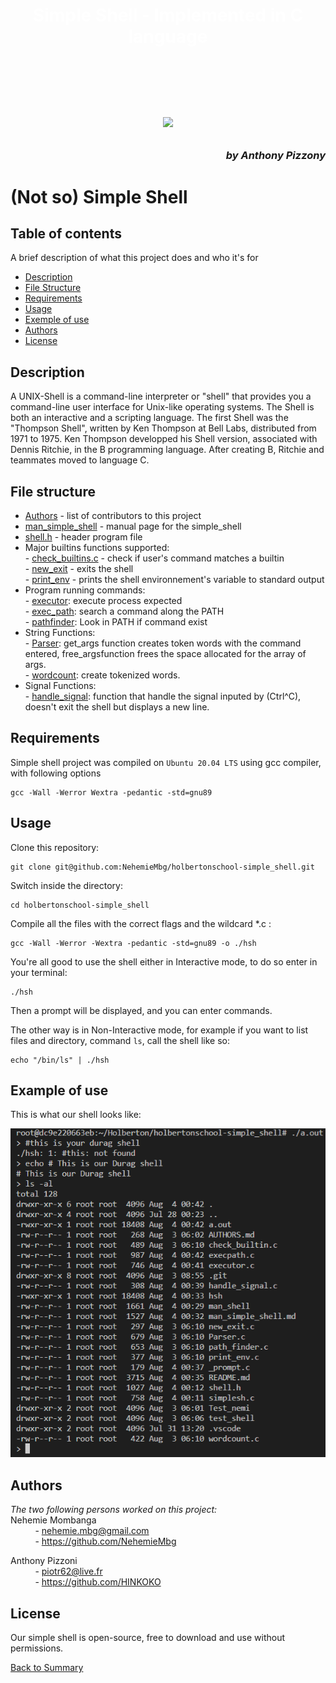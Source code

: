 <h1 align="center" style="color:#FFFFFF"><strong>Simple Shell - Implemented in C language </strong><h1>

<br>

<p align="center">
  <img src="https://bashlogo.com/img/symbol/jpg/full_colored_light.jpg" />
</p>

<h3 align="right"><em>by Anthony Pizzony</em><h3>

# (Not so) Simple Shell 

## Table of contents



A brief description of what this project does and who it's for

- [Description](#description) 
- [File Structure](#file-structure)
- [Requirements](#requirements)
- [Usage](#usage)
- [Exemple of use](#example-of-use)
- [Authors](#authors)
- [License](#license)

## Description 

A UNIX-Shell is a command-line interpreter or "shell" that provides you a command-line
user interface for Unix-like operating systems.
The Shell is both an interactive and a scripting language.
The first Shell was the "Thompson Shell", written by Ken Thompson at Bell Labs, distributed
from 1971 to 1975.
Ken Thompson developped his Shell version, associated with Dennis Ritchie, in the B programming
language.
After creating B, Ritchie and teammates moved to language C.

## File structure

- [Authors](https://github.com/NehemieMbg/holbertonschool-simple_shell/blob/main/AUTHORS.md) - list of contributors to this project
- [man_simple_shell](https://github.com/NehemieMbg/holbertonschool-simple_shell/blob/main/man_shell) - manual page for the simple_shell
- [shell.h](https://github.com/NehemieMbg/holbertonschool-simple_shell/blob/main/shell.h) - header program file
- Major builtins functions supported:<br>
        - [check_builtins.c](https://github.com/NehemieMbg/holbertonschool-simple_shell/blob/main/check_builtin.c) - check if user's command matches a builtin <br>
        - [new_exit](https://github.com/NehemieMbg/holbertonschool-simple_shell/blob/main/new_exit.c) - exits the shell <br>
        - [print_env](https://github.com/NehemieMbg/holbertonschool-simple_shell/blob/main/print_env.c) - prints the shell environnement's variable to standard output <br>
- Program running commands: <br>
        - [executor](https://github.com/NehemieMbg/holbertonschool-simple_shell/blob/main/executor.c): execute process expected <br>
        - [exec_path](https://github.com/NehemieMbg/holbertonschool-simple_shell/blob/main/execpath.c): search a command along the PATH <br>
        - [pathfinder](https://github.com/NehemieMbg/holbertonschool-simple_shell/blob/main/path_finder.c): Look in PATH if command exist <br>
- String Functions: <br>
        - [Parser](https://github.com/NehemieMbg/holbertonschool-simple_shell/blob/main/Parser.c): get_args function creates token words with the command entered, free_argsfunction frees the space allocated for the array of args. <br>
        - [wordcount](https://github.com/NehemieMbg/holbertonschool-simple_shell/blob/main/wordcount.c): create tokenized words. <br>
- Signal Functions: <br>
        - [handle_signal](): function that handle the signal inputed by (Ctrl^C), doesn't exit the shell but displays a new line. <br> 

## Requirements

Simple shell project was compiled on `Ubuntu 20.04 LTS` using gcc compiler, with following options <br>

```
gcc -Wall -Werror Wextra -pedantic -std=gnu89
```
## Usage

Clone this repository: <br>
```
git clone git@github.com:NehemieMbg/holbertonschool-simple_shell.git
```
Switch inside the directory: 
```
cd holbertonschool-simple_shell
```
Compile all the files with the correct flags and the wildcard *.c :
```
gcc -Wall -Werror -Wextra -pedantic -std=gnu89 -o ./hsh
```
You're all good to use the shell either in Interactive mode, to do so enter in your terminal:
```
./hsh
```
Then a prompt will be displayed, and you can enter commands.

The other way is in Non-Interactive mode, for example if you want to list files and directory, command ```ls```, call the shell like so:
```
echo "/bin/ls" | ./hsh
```
## Example of use

This is what our shell looks like:

![DuragShell](/Screenshots/durag%20shell.png)

## Authors

*The two following persons worked on this project:* <br>
Nehemie Mombanga <br>
&nbsp;&nbsp; &nbsp; &nbsp; &nbsp; &nbsp;- nehemie.mbg@gmail.com <br>
&nbsp;&nbsp; &nbsp; &nbsp; &nbsp; &nbsp;- https://github.com/NehemieMbg

Anthony Pizzoni <br>
&nbsp;&nbsp; &nbsp; &nbsp; &nbsp; &nbsp;- piotr62@live.fr <br>
&nbsp;&nbsp; &nbsp; &nbsp; &nbsp; &nbsp;- https://github.com/HINKOKO

## License

Our simple shell is open-source, free to download and use without permissions.



[Back to Summary](#table-of-contents)






